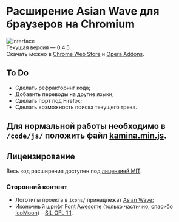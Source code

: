 # Расширение Asian Wave для браузеров на Chromium
![interface](https://raw.githubusercontent.com/tehcojam/aw_chrome/master/img/screenshots/en-anime.png)  
Текущая версия — 0.4.5.  
Скачать можно в [Chrome Web Store](https://chrome.google.com/webstore/detail/ecbegehkeefmdjnjhldeogkhbhhjhfje) и [Opera Addons](https://addons.opera.com/ru/extensions/details/asian-wave/).

## To Do
* Сделать рефракторинг кода;
* Добавить переводы на другие языки;
* Сделать порт под Firefox;
* Сделать возможность поиска текущего трека.

## Для нормальной работы необходимо в `/code/js/` положить файл [kamina.min.js](https://asianwave.ru/files/code/js/kamina.min.js).

## Лицензирование
Весь код расширения доступен под [лицензией MIT](license.txt).

### Сторонний контент
* Логотипы проекта в `icons/` принадлежат [Asian Wave](https://asianwave.ru);
* Иконочный шрифт [Font Awesome](http://fontawesome.io) (только частично, спасибо [IcoMoon](https://icomoon.io/app)) – [SIL OFL 1.1](http://scripts.sil.org/OFL).
